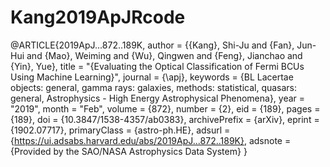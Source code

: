 # Kang2019ApJRcode


@ARTICLE{2019ApJ...872..189K,
       author = {{Kang}, Shi-Ju and {Fan}, Jun-Hui and {Mao}, Weiming and {Wu}, Qingwen and
         {Feng}, Jianchao and {Yin}, Yue},
        title = "{Evaluating the Optical Classification of Fermi BCUs Using Machine Learning}",
      journal = {\apj},
     keywords = {BL Lacertae objects: general, gamma rays: galaxies, methods: statistical, quasars: general, Astrophysics - High Energy Astrophysical Phenomena},
         year = "2019",
        month = "Feb",
       volume = {872},
       number = {2},
          eid = {189},
        pages = {189},
          doi = {10.3847/1538-4357/ab0383},
archivePrefix = {arXiv},
       eprint = {1902.07717},
 primaryClass = {astro-ph.HE},
       adsurl = {https://ui.adsabs.harvard.edu/abs/2019ApJ...872..189K},
      adsnote = {Provided by the SAO/NASA Astrophysics Data System}
}

